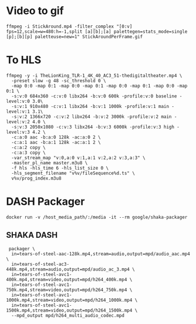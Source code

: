 # Video to gif
`ffmpeg -i StickAround.mp4 -filter_complex "[0:v] fps=12,scale=w=480:h=-1,split [a][b];[a] palettegen=stats_mode=single [p];[b][p] paletteuse=new=1" StickAroundPerFrame.gif`



# To HLS
```
ffmpeg -y -i TheLionKing_TLR-1_4K_40_AC3_51-thedigitaltheater.mp4 \
  -preset slow -g 48 -sc_threshold 0 \
  -map 0:0 -map 0:1 -map 0:0 -map 0:1 -map 0:0 -map 0:1 -map 0:0 -map 0:1 \
  -s:v:0 684x360 -c:v:0 libx264 -b:v:0 600k -profile:v:0 baseline -level:v:0 3.0\
  -s:v:1 910x480 -c:v:1 libx264 -b:v:1 1000k -profile:v:1 main -level:v:1 3.1\
  -s:v:2 1366x720 -c:v:2 libx264 -b:v:2 3000k -profile:v:2 main -level:v:2 4.0 \
  -s:v:3 2050x1080 -c:v:3 libx264 -b:v:3 6000k -profile:v:3 high -level:v:3 4.2 \
  -c:a:0 aac -b:a:0 128k -ac:a:0 2 \
  -c:a:1 aac -b:a:1 128k -ac:a:1 2 \
  -c:a:2 copy \
  -c:a:3 copy \
  -var_stream_map "v:0,a:0 v:1,a:1 v:2,a:2 v:3,a:3" \
  -master_pl_name master.m3u8 \
  -f hls -hls_time 6 -hls_list_size 0 \
  -hls_segment_filename "v%v/fileSequence%d.ts" \
  v%v/prog_index.m3u8

```

# DASH Packager
```
docker run -v /host_media_path/:/media -it --rm google/shaka-packager
```

## SHAKA DASH 
```
 packager \
  in=tears-of-steel-aac-128k.mp4,stream=audio,output=mpd/audio_aac.mp4 \
  in=tears-of-steel-ac3-448k.mp4,stream=audio,output=mpd/audio_ac_3.mp4 \
  in=tears-of-steel-avc1-400k.mp4,stream=video,output=mpd/h264_400k.mp4 \
  in=tears-of-steel-avc1-750k.mp4,stream=video,output=mpd/h264_750k.mp4 \
  in=tears-of-steel-avc1-1000k.mp4,stream=video,output=mpd/h264_1000k.mp4 \
  in=tears-of-steel-avc1-1500k.mp4,stream=video,output=mpd/h264_1500k.mp4 \
  --mpd_output mpd/h264_multi_audio_codec.mpd
```

